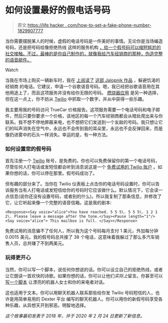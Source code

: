 # 如何设置最好的假电话号码

> 原文:[https://life hacker . com/how-to-set-a-fake-phone-number-1829907777](https://lifehacker.com/how-to-set-up-a-fake-phone-number-1829907777)

当你需要摆脱某人的时候，虚假的电话号码是一件美好的事情。无论你是当场编造号码，还是把号码给像拒绝热线 这样的服务机构 [，给一个假号码可以缩短尴尬的社交接触。不过，最棒的是你自己制作的，就像我给汽车经销商的那种，伪造完整的语音邮件。](https://lifehacker.com/give-out-these-fake-prank-numbers-to-creeps-1826672360)

Watch

当我在市场上购买一辆新车时，我在 [上阅读了](https://jalopnik.com/how-to-shop-for-a-car-without-dealers-stalking-you-fore-1796753270) [这部 Jalopnik 作品](https://jalopnik.com/how-to-shop-for-a-car-without-dealers-stalking-you-fore-1796753270) ，躲避饥渴的经销商 的电话。它建议，申请一个谷歌语音号码。嗯，我已经把谷歌语音用在其他用途上了，而且这项服务并没有给你无限的号码。 [燃烧器应用](https://lifehacker.com/burner-generates-disposable-phone-numbers-for-perfectly-5933208) 是另一种选择，但在这一点上，你不妨从 [Twilio](https://www.twilio.com/) 中抓取一个数字，并从中获得一些乐趣。

我主要用我的号码访问 TrueCar 价格报告。这项服务需要一个电话号码和电子邮件，然后只要你要求一个价格，该地区的每一个汽车经销商都会从暗处爬出来与你联系。我不想不停地屏蔽来电，也不想把它们发送到一个友敌的号码。我只想让它们的叫声消失在空气中，永远也不会传到我的耳朵里，永远也不会反弹回来，而是像扔进雾中的石头一样消失。幸运的是，有一种方法。

### **如何设置您的假号码**

首先注册一个 [Twilio](http://twilio.com/) 账号，是免费的。你也可以免费保留你的第一个电话号码，尽管任何人打电话或发短信都会听到消息说这是一个 [免费试用的 Twilio 账户](https://support.twilio.com/hc/en-us/articles/223136107-How-does-Twilio-s-Free-Trial-work-) 。如果你想的话，你可以停在那里。假号码成功了。

但有趣的部分来了。当你在 Twilio 仪表板上点击你的电话号码设置时，你可以告诉服务当有人打电话或发短信给你的号码时它应该做什么。默认情况下，它会读一点信息(说你还没有设置号码，或者别的什么)。所以我复制了那条信息，并修改了它，让它听起来像一个完整的语音信箱。这是我的剧本:

`<Response><Say voice="alice">You have reached. 5 5 5\. 5 5 5\. 1 2 1 2\. Please leave a message after the tone.</Say><Pause length="1"/><Say voice="alice"> This mailbox is full. </Say></Response>`

免费试用的消息骗不了任何人，所以我为这个号码每月支付 1 美元，外加每分钟 0.0015 美元。我的假号码总共接了 38 个电话，这意味着我躲过了那么多汽车销售人员，总共赚了不到两美元。

### **玩得更开心**

当然，你可以写一个脚本，说任何你想说的话。你可以设立自己的拒绝热线，或者让它朗读一首欢快的诗歌。如果你想的话，你可以让他们*实际上*留言。你甚至可以 [写一个脚本](https://www.twilio.com/docs/voice/twiml) 让漂亮的机器人女士和你的来电者对话。

这也适用于文本。你可以用聊天机器人联系那些给你发 Twilio 号码短信的人，也许是用简单易用的 Dexter 平台 编写的聊天机器人。你可以用你的新假号码享受各种乐趣，从异想天开到邪恶。明智地选择。

*这个故事最初发表于 2018 年，并于 2020 年 2 月 24 日更新了新信息。*